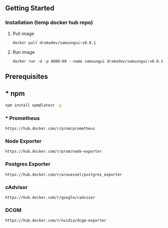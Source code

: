 ## Getting Started
### Installation (temp docker hub repo)

1. Pull image
   ```
   docker pull drakedev/samsungui:v0.0.1
   ```
2. Run image
   ```
   docker run -d -p 8080:80 --name samsungui drakedev/samsungui:v0.0.1
   ```

## Prerequisites

## * npm
  ```sh
  npm install npm@latest -g
  ```
### * Prometheus

```
https://hub.docker.com/r/prom/prometheus
```

### Node Exporter

```
https://hub.docker.com/r/prom/node-exporter
```

### Postgres Exporter

```
https://hub.docker.com/r/wrouesnel/postgres_exporter
```

### cAdvisor

```
https://hub.docker.com/r/google/cadvisor
```

### DCGM

```
https://hub.docker.com/r/nvidia/dcgm-exporter
```

